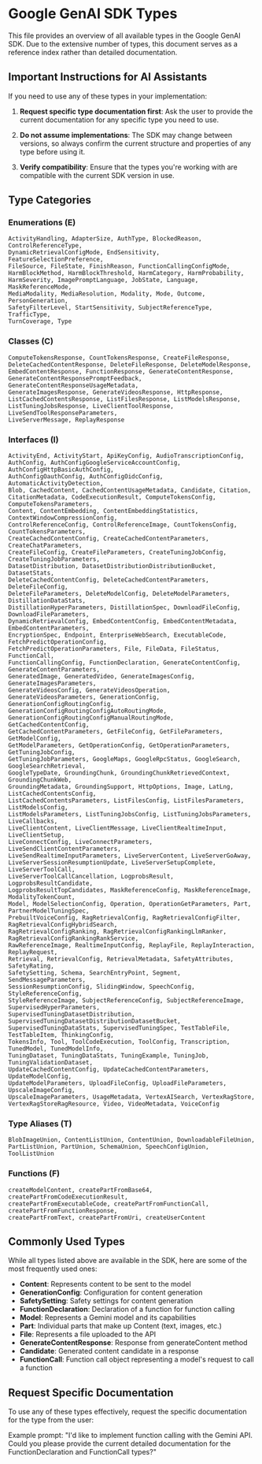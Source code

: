# Google GenAI SDK Types

This file provides an overview of all available types in the Google GenAI SDK. Due to the extensive number of types, this document serves as a reference index rather than detailed documentation.

## Important Instructions for AI Assistants

If you need to use any of these types in your implementation:

1. **Request specific type documentation first**: Ask the user to provide the current documentation for any specific type you need to use.

2. **Do not assume implementations**: The SDK may change between versions, so always confirm the current structure and properties of any type before using it.

3. **Verify compatibility**: Ensure that the types you're working with are compatible with the current SDK version in use.

## Type Categories

### Enumerations (E)

```
ActivityHandling, AdapterSize, AuthType, BlockedReason, ControlReferenceType,
DynamicRetrievalConfigMode, EndSensitivity, FeatureSelectionPreference,
FileSource, FileState, FinishReason, FunctionCallingConfigMode,
HarmBlockMethod, HarmBlockThreshold, HarmCategory, HarmProbability,
HarmSeverity, ImagePromptLanguage, JobState, Language, MaskReferenceMode,
MediaModality, MediaResolution, Modality, Mode, Outcome, PersonGeneration,
SafetyFilterLevel, StartSensitivity, SubjectReferenceType, TrafficType,
TurnCoverage, Type
```

### Classes (C)

```
ComputeTokensResponse, CountTokensResponse, CreateFileResponse,
DeleteCachedContentResponse, DeleteFileResponse, DeleteModelResponse,
EmbedContentResponse, FunctionResponse, GenerateContentResponse,
GenerateContentResponsePromptFeedback, GenerateContentResponseUsageMetadata,
GenerateImagesResponse, GenerateVideosResponse, HttpResponse,
ListCachedContentsResponse, ListFilesResponse, ListModelsResponse,
ListTuningJobsResponse, LiveClientToolResponse, LiveSendToolResponseParameters,
LiveServerMessage, ReplayResponse
```

### Interfaces (I)

```
ActivityEnd, ActivityStart, ApiKeyConfig, AudioTranscriptionConfig,
AuthConfig, AuthConfigGoogleServiceAccountConfig, AuthConfigHttpBasicAuthConfig,
AuthConfigOauthConfig, AuthConfigOidcConfig, AutomaticActivityDetection,
Blob, CachedContent, CachedContentUsageMetadata, Candidate, Citation,
CitationMetadata, CodeExecutionResult, ComputeTokensConfig, ComputeTokensParameters,
Content, ContentEmbedding, ContentEmbeddingStatistics, ContextWindowCompressionConfig,
ControlReferenceConfig, ControlReferenceImage, CountTokensConfig, CountTokensParameters,
CreateCachedContentConfig, CreateCachedContentParameters, CreateChatParameters,
CreateFileConfig, CreateFileParameters, CreateTuningJobConfig, CreateTuningJobParameters,
DatasetDistribution, DatasetDistributionDistributionBucket, DatasetStats,
DeleteCachedContentConfig, DeleteCachedContentParameters, DeleteFileConfig,
DeleteFileParameters, DeleteModelConfig, DeleteModelParameters, DistillationDataStats,
DistillationHyperParameters, DistillationSpec, DownloadFileConfig, DownloadFileParameters,
DynamicRetrievalConfig, EmbedContentConfig, EmbedContentMetadata, EmbedContentParameters,
EncryptionSpec, Endpoint, EnterpriseWebSearch, ExecutableCode, FetchPredictOperationConfig,
FetchPredictOperationParameters, File, FileData, FileStatus, FunctionCall,
FunctionCallingConfig, FunctionDeclaration, GenerateContentConfig, GenerateContentParameters,
GeneratedImage, GeneratedVideo, GenerateImagesConfig, GenerateImagesParameters,
GenerateVideosConfig, GenerateVideosOperation, GenerateVideosParameters, GenerationConfig,
GenerationConfigRoutingConfig, GenerationConfigRoutingConfigAutoRoutingMode,
GenerationConfigRoutingConfigManualRoutingMode, GetCachedContentConfig,
GetCachedContentParameters, GetFileConfig, GetFileParameters, GetModelConfig,
GetModelParameters, GetOperationConfig, GetOperationParameters, GetTuningJobConfig,
GetTuningJobParameters, GoogleMaps, GoogleRpcStatus, GoogleSearch, GoogleSearchRetrieval,
GoogleTypeDate, GroundingChunk, GroundingChunkRetrievedContext, GroundingChunkWeb,
GroundingMetadata, GroundingSupport, HttpOptions, Image, LatLng, ListCachedContentsConfig,
ListCachedContentsParameters, ListFilesConfig, ListFilesParameters, ListModelsConfig,
ListModelsParameters, ListTuningJobsConfig, ListTuningJobsParameters, LiveCallbacks,
LiveClientContent, LiveClientMessage, LiveClientRealtimeInput, LiveClientSetup,
LiveConnectConfig, LiveConnectParameters, LiveSendClientContentParameters,
LiveSendRealtimeInputParameters, LiveServerContent, LiveServerGoAway,
LiveServerSessionResumptionUpdate, LiveServerSetupComplete, LiveServerToolCall,
LiveServerToolCallCancellation, LogprobsResult, LogprobsResultCandidate,
LogprobsResultTopCandidates, MaskReferenceConfig, MaskReferenceImage, ModalityTokenCount,
Model, ModelSelectionConfig, Operation, OperationGetParameters, Part, PartnerModelTuningSpec,
PrebuiltVoiceConfig, RagRetrievalConfig, RagRetrievalConfigFilter, RagRetrievalConfigHybridSearch,
RagRetrievalConfigRanking, RagRetrievalConfigRankingLlmRanker, RagRetrievalConfigRankingRankService,
RawReferenceImage, RealtimeInputConfig, ReplayFile, ReplayInteraction, ReplayRequest,
Retrieval, RetrievalConfig, RetrievalMetadata, SafetyAttributes, SafetyRating,
SafetySetting, Schema, SearchEntryPoint, Segment, SendMessageParameters,
SessionResumptionConfig, SlidingWindow, SpeechConfig, StyleReferenceConfig,
StyleReferenceImage, SubjectReferenceConfig, SubjectReferenceImage, SupervisedHyperParameters,
SupervisedTuningDatasetDistribution, SupervisedTuningDatasetDistributionDatasetBucket,
SupervisedTuningDataStats, SupervisedTuningSpec, TestTableFile, TestTableItem, ThinkingConfig,
TokensInfo, Tool, ToolCodeExecution, ToolConfig, Transcription, TunedModel, TunedModelInfo,
TuningDataset, TuningDataStats, TuningExample, TuningJob, TuningValidationDataset,
UpdateCachedContentConfig, UpdateCachedContentParameters, UpdateModelConfig,
UpdateModelParameters, UploadFileConfig, UploadFileParameters, UpscaleImageConfig,
UpscaleImageParameters, UsageMetadata, VertexAISearch, VertexRagStore,
VertexRagStoreRagResource, Video, VideoMetadata, VoiceConfig
```

### Type Aliases (T)

```
BlobImageUnion, ContentListUnion, ContentUnion, DownloadableFileUnion,
PartListUnion, PartUnion, SchemaUnion, SpeechConfigUnion, ToolListUnion
```

### Functions (F)

```
createModelContent, createPartFromBase64, createPartFromCodeExecutionResult,
createPartFromExecutableCode, createPartFromFunctionCall, createPartFromFunctionResponse,
createPartFromText, createPartFromUri, createUserContent
```

## Commonly Used Types

While all types listed above are available in the SDK, here are some of the most frequently used ones:

- **Content**: Represents content to be sent to the model
- **GenerationConfig**: Configuration for content generation
- **SafetySetting**: Safety settings for content generation
- **FunctionDeclaration**: Declaration of a function for function calling
- **Model**: Represents a Gemini model and its capabilities
- **Part**: Individual parts that make up Content (text, images, etc.)
- **File**: Represents a file uploaded to the API
- **GenerateContentResponse**: Response from generateContent method
- **Candidate**: Generated content candidate in a response
- **FunctionCall**: Function call object representing a model's request to call a function

## Request Specific Documentation

To use any of these types effectively, request the specific documentation for the type from the user:

Example prompt:
"I'd like to implement function calling with the Gemini API. Could you please provide the current detailed documentation for the FunctionDeclaration and FunctionCall types?"